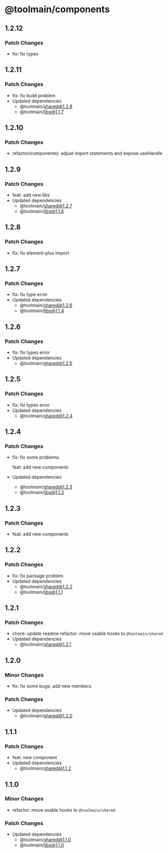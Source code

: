# @toolmain/components

## 1.2.12

### Patch Changes

- fix: fix types

## 1.2.11

### Patch Changes

- fix: fix build problem
- Updated dependencies
  - @toolmain/shared@1.2.8
  - @toolmain/libs@1.1.7

## 1.2.10

### Patch Changes

- refactor(components): adjust import statements and expose useHandle

## 1.2.9

### Patch Changes

- feat: add new libs
- Updated dependencies
  - @toolmain/shared@1.2.7
  - @toolmain/libs@1.1.6

## 1.2.8

### Patch Changes

- fix: fix element-plus import

## 1.2.7

### Patch Changes

- fix: fix type error
- Updated dependencies
  - @toolmain/shared@1.2.6
  - @toolmain/libs@1.1.4

## 1.2.6

### Patch Changes

- fix: fix types error
- Updated dependencies
  - @toolmain/shared@1.2.5

## 1.2.5

### Patch Changes

- fix: fix types error
- Updated dependencies
  - @toolmain/shared@1.2.4

## 1.2.4

### Patch Changes

- fix: fix some problems

  feat: add new components

- Updated dependencies
  - @toolmain/shared@1.2.3
  - @toolmain/libs@1.1.3

## 1.2.3

### Patch Changes

- feat: add new components

## 1.2.2

### Patch Changes

- fix: fix package problem
- Updated dependencies
  - @toolmain/shared@1.2.2
  - @toolmain/libs@1.1.1

## 1.2.1

### Patch Changes

- chore: update readme refactor: move usable hooks to `@toolmain/shared`
- Updated dependencies
  - @toolmain/shared@1.2.1

## 1.2.0

### Minor Changes

- fix: fix some bugs; add new members

### Patch Changes

- Updated dependencies
  - @toolmain/shared@1.2.0

## 1.1.1

### Patch Changes

- feat: new component
- Updated dependencies
  - @toolmain/shared@1.1.2

## 1.1.0

### Minor Changes

- refactor: move usable hooks to `@toolmain/shared`

### Patch Changes

- Updated dependencies
  - @toolmain/shared@1.1.0
  - @toolmain/libs@1.1.0
